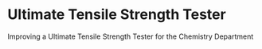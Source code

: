 # Ultimate Tensile Strength Tester
 Improving a Ultimate Tensile Strength Tester for the Chemistry Department
